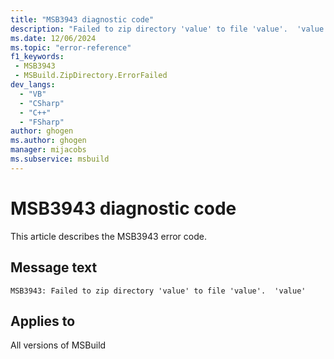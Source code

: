 ```yaml
---
title: "MSB3943 diagnostic code"
description: "Failed to zip directory 'value' to file 'value'.  'value'"
ms.date: 12/06/2024
ms.topic: "error-reference"
f1_keywords:
 - MSB3943
 - MSBuild.ZipDirectory.ErrorFailed
dev_langs:
  - "VB"
  - "CSharp"
  - "C++"
  - "FSharp"
author: ghogen
ms.author: ghogen
manager: mijacobs
ms.subservice: msbuild
---
```


# MSB3943 diagnostic code

<!-- :::ErrorDefinitionDescription::: -->
<!-- :::editable-content name="introDescription"::: -->
This article describes the MSB3943 error code.
<!-- :::editable-content-end::: -->

## Message text

```output
MSB3943: Failed to zip directory 'value' to file 'value'.  'value'
```

<!-- :::editable-content name="postOutputDescription"::: -->
<!--
{StrBegin="MSB3943: "}
-->
<!-- :::editable-content-end::: -->
<!-- :::ErrorDefinitionDescription-end::: -->

## Applies to

All versions of MSBuild
